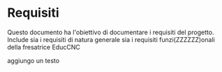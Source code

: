 Requisiti
=========


Questo documento ha l'obiettivo di documentare i requisiti del progetto. Include sia i requisiti di natura generale sia i requisiti funzi(ZZZZZZ)onali della fresatrice EducCNC


aggiungo un testo
